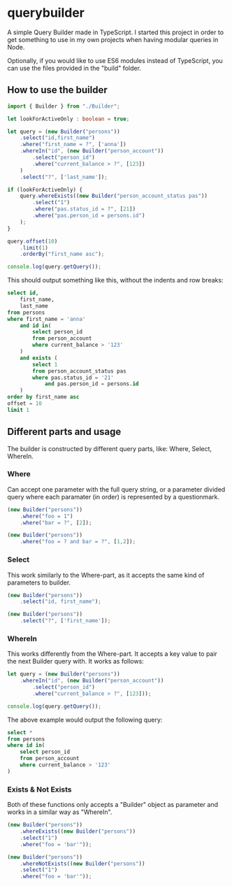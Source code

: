 # querybuilder

A simple Query Builder made in TypeScript.
I started this project in order to get something to use in my own projects when having modular queries in Node.

Optionally, if you would like to use ES6 modules instead of TypeScript, you can use the files provided in the "build" folder.

## How to use the builder
```typescript
import { Builder } from "./Builder";

let lookForActiveOnly : boolean = true;

let query = (new Builder("persons"))
    .select("id,first_name")
    .where("first_name = ?", ['anna'])
    .whereIn("id", (new Builder("person_account"))
        .select("person_id")
        .where("current_balance > ?", [123])
    )
    .select("?", ['last_name']);

if (lookForActiveOnly) {
    query.whereExists((new Builder("person_account_status pas"))
        .select("1")
        .where("pas.status_id = ?", [21])
        .where("pas.person_id = persons.id")
    );
}

query.offset(10)
    .limit(1)
    .orderBy("first_name asc");

console.log(query.getQuery());
```
This should output something like this, without the indents and row breaks:
```sql
select id,
    first_name,
    last_name
from persons
where first_name = 'anna'
    and id in(
        select person_id
        from person_account
        where current_balance > '123'
    )
    and exists (
        select 1
        from person_account_status pas
        where pas.status_id = '21'
            and pas.person_id = persons.id
    )
order by first_name asc
offset = 10
limit 1
```

## Different parts and usage
The builder is constructed by different query parts, like: Where, Select, WhereIn.

### Where
Can accept one parameter with the full query string, or a parameter divided query where each paramater (in order) is represented by a questionmark.
```typescript
(new Builder("persons"))
    .where("foo = 1")
    .where("bar = ?", [2]);

(new Builder("persons"))
    .where("foo = ? and bar = ?", [1,2]);
```
### Select
This work similarly to the Where-part, as it accepts the same kind of parameters to builder.
```typescript
(new Builder("persons"))
    .select("id, first_name");

(new Builder("persons"))
    .select("?", ['first_name']);
```
### WhereIn
This works differently from the Where-part. It accepts a key value to pair the next Builder query with. It works as follows:
```typescript
let query = (new Builder("persons"))
    .whereIn("id", (new Builder("person_account"))
        .select("person_id")
        .where("current_balance > ?", [123]));

console.log(query.getQuery());
```
The above example would output the following query:
```sql
select *
from persons
where id in(
    select person_id
    from person_account
    where current_balance > '123'
)
```
### Exists & Not Exists
Both of these functions only accepts a "Builder" object as parameter and works in a similar way as "WhereIn".
```typescript
(new Builder("persons"))
    .whereExists((new Builder("persons"))
    .select("1")
    .where("foo = 'bar'"));

(new Builder("persons"))
    .whereNotExists((new Builder("persons"))
    .select("1")
    .where("foo = 'bar'"));
```

